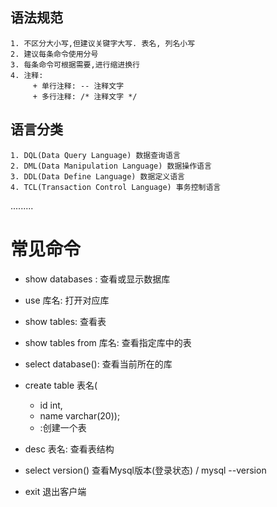 ## 语法规范
    1. 不区分大小写,但建议关键字大写. 表名, 列名小写
    2. 建议每条命令使用分号
    3. 每条命令可根据需要,进行缩进换行
    4. 注释: 
    ​     + 单行注释: -- 注释文字
    ​     + 多行注释: /* 注释文字 */

## 语言分类
    1. DQL(Data Query Language) 数据查询语言
    2. DML(Data Manipulation Language) 数据操作语言
    3. DDL(Data Define Language) 数据定义语言
    4. TCL(Transaction Control Language) 事务控制语言
  .........

# 常见命令

+ show databases : 查看或显示数据库
+ use 库名:  打开对应库
+ show tables: 查看表
+ show tables from 库名: 查看指定库中的表
+ select database(): 查看当前所在的库
+ create table 表名(
  + id int,
  + name varchar(20));
  + :创建一个表 
+ desc 表名: 查看表结构

+ select version() 查看Mysql版本(登录状态) / mysql --version

+ exit 退出客户端

  

